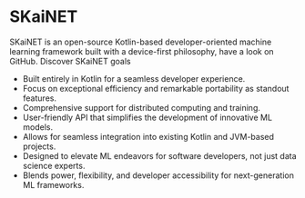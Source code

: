 # SKaiNET

SKaiNET is an open-source Kotlin-based developer-oriented machine learning framework built with a device-first philosophy, have a look on GitHub.
Discover SKaiNET goals

* Built entirely in Kotlin for a seamless developer experience.
* Focus on exceptional efficiency and remarkable portability as standout features.
* Comprehensive support for distributed computing and training.
* User-friendly API that simplifies the development of innovative ML models.
* Allows for seamless integration into existing Kotlin and JVM-based projects.
* Designed to elevate ML endeavors for software developers, not just data science experts.  
* Blends power, flexibility, and developer accessibility for next-generation ML frameworks.
